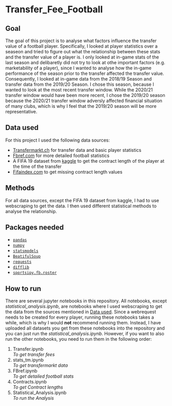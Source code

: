 # Transfer_Fee_Football
## Goal
The goal of this project is to analyse what factors influence the transfer value of a football player. Specifically, I looked at player statistics over a seaseon and tried to figure out what the relationship between these stats and the transfer value of a player is. I only looked at in-game stats of the last season and delibaretly did not try to look at othe important factors (e.g. marketability of a player), since I wanted to analyse how the in-game performance of the season prior to the transfer affected the transfer value. Consequently, I looked at in-game data from the 2018/19 Season and transfer data from the 2019/20 Season. I chose this season, because I wanted to look at the most recent transfer window. While the 2020/21 transfer window would have been more recent, I chose the 2019/20 season because the 2020/21 transfer window adversly affected financial situation of many clubs, which is why I feel that the 2019/20 season will be more representative.
## Data used
For this project I used the following data sources:
- [Transfermarkt.ch](https://www.transfermarkt.ch/) for transfer data and basic player statistics
- [Fbref.com](https://fbref.com/en/) for more detailed football statistics
- A FIFA 19 dataset from [kaggle](https://www.kaggle.com/karangadiya/fifa19) to get the contract length of the player at the time of the transfer
- [Fifaindex.com](https://www.fifaindex.com/de/) to get missing contract length values
## Methods
For all data sources, except the FIFA 19 dataset from kaggle, I had to use webscraping to get the data. I then used different statistical methods to analyse the relationship.
## Packages needed
- [`pandas`](https://pandas.pydata.org/docs/)
- [`numpy`](https://numpy.org/doc/1.20/)
- [`statsmodels`](https://www.statsmodels.org/stable/index.html)
- [`BeatifulSoup`](https://www.crummy.com/software/BeautifulSoup/bs4/doc/)
- [`requests`](https://docs.python-requests.org/en/master/)
- [`difflib`](https://docs.python.org/3/library/difflib.html)
- [`sportsipy.fb.roster`](https://sportsreference.readthedocs.io/en/stable/fb.html)
## How to run
There are several jupyter notebooks in this repository. All notebooks, except *statistical_analysis.ipynb*, are notebooks where I used webscraping to get the data from the sources mentioned in [Data used](#data-used). Since a webrequest needs to be created for every player, running these notebooks takes a while, which is why I would **not** recommend running them. Instead, I have uploaded all datasets you get from these notebooks into the repository and you can just run the *statistical_analysis.ipynb*. However, if you want to also run the other notebooks, you need to run them in the following order:
1. Transfer.ipynb <br /> *To get transfer fees*
2. stats_tm.ipynb <br /> *To get transfermarkt data*
3. FBref.ipynb <br /> *To get detailed football stats*
4. Contracts.ipynb <br /> *To get Contract lengths*
5. Statistical_Analysis.ipynb <br /> *To run the Analysis*
